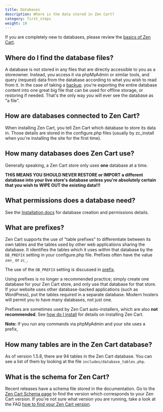 ```yaml
---
title: Databases 
description: Where is the data stored in Zen Cart?
category: first_steps
weight: 10
---
```


If you are completely new to databases, please review the [basics of Zen Cart](/user/first_steps/components/). 

## Where do I find the database files?

A database is not stored in any files that are directly accessible to you as a storeowner. Instead, you access it via phpMyAdmin or similar tools, and query (request) data from the database according to what you wish to read from it.  In the case of taking a 
[backup](/user/running/backup/). 
you're exporting the entire database content into one great big file that can be used for offline storage, or restoring if needed. That's the only way *you* will ever see the database as "a file".  

## How are databases connected to Zen Cart?

When installing Zen Cart, you tell Zen Cart which database to store its data in. Those details are stored in the configure.php files (usually by zc_install when you're installing the site for the first time).  

## How many databases does Zen Cart use?

Generally speaking, a Zen Cart store only uses **one** database at a time.  

**THIS MEANS YOU SHOULD NEVER RESTORE or IMPORT a different database into your live store's database unless you're absolutely certain that you wish to WIPE OUT the existing data!!!**  

## What permissions does a database need?

See the [Installation docs](/user/first_steps/how_do_i_install/#5-have-you-created-a-database) for database creation and permissions details.

## What are prefixes? 

Zen Cart supports the use of "table prefixes" to differentiate between its own tables and the tables used by other web applications sharing the database. It identifies the tables which it uses *within* that database by the `DB_PREFIX` setting in your configure.php file.  Prefixes often have the value `zen_` or `zc_`.

The use of the `DB_PREFIX` setting is discussed in [prefix](/user/miscellaneous/configure/#db_prefix).

Using prefixes is no longer a recommended practice; simply create one database for your Zen Cart store, and only use that database for that store.  If your website uses other database-backed applications (such as WordPress), put the tables required in a separate database.  Modern hosters will permit you to have many databases, not just one.

Prefixes are sometimes used by Zen Cart auto-installers, which are also **not recommended**.  See [how do I install](/user/first_steps/how_do_i_install/) for details on installing Zen Cart. 

**Note:** If you run any commands via phpMyAdmin and your site uses a prefix, 

## How many tables are in the Zen Cart database? 

As of version 1.5.8, there are 94 tables in the Zen Cart database. 
You can see a list of them by looking at the file `includes/database_tables.php`. 

## What is the schema for Zen Cart? 

Recent releases have a schema file stored in the documentation.  Go to the [Zen Cart Schema page](/dev/schema/) to find the version which corresponds to your Zen Cart version.   If you're not sure what version you are running, take a look at the FAQ [how to find your Zen Cart version](/user/first_steps/version/). 


